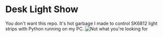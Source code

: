 # Desk Light Show
You don't want this repo. It's hot garbage I made to control SK6812 light strips with Python running on my PC.
![Not what you're looking for](https://c.tenor.com/zZl0SFFuq7EAAAAC/kenobi-not-the-droids.gif)